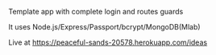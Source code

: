 Template app with complete login and routes guards

It uses Node.js/Express/Passport/bcrypt/MongoDB(Mlab)

Live at https://peaceful-sands-20578.herokuapp.com/ideas
